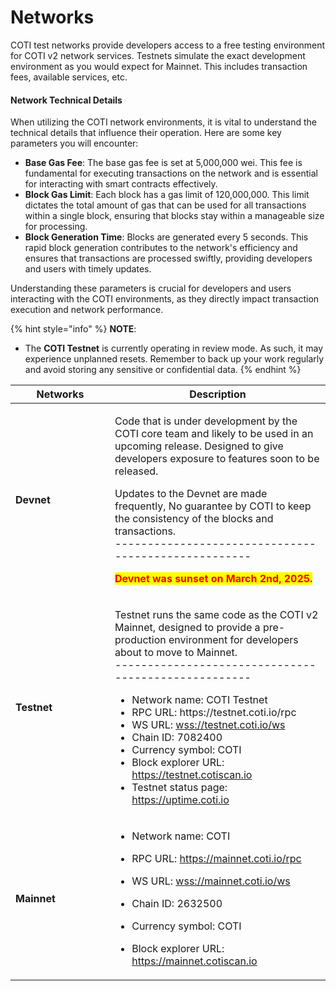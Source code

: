 # Networks

COTI test networks provide developers access to a free testing environment for COTI v2 network services. Testnets simulate the exact development environment as you would expect for Mainnet. This includes transaction fees, available services, etc.

#### Network Technical Details

When utilizing the COTI network environments, it is vital to understand the technical details that influence their operation. Here are some key parameters you will encounter:

* **Base Gas Fee**: The base gas fee is set at 5,000,000 wei. This fee is fundamental for executing transactions on the network and is essential for interacting with smart contracts effectively.
* **Block Gas Limit**: Each block has a gas limit of 120,000,000. This limit dictates the total amount of gas that can be used for all transactions within a single block, ensuring that blocks stay within a manageable size for processing.
* **Block Generation Time**: Blocks are generated every 5 seconds. This rapid block generation contributes to the network's efficiency and ensures that transactions are processed swiftly, providing developers and users with timely updates.

Understanding these parameters is crucial for developers and users interacting with the COTI environments, as they directly impact transaction execution and network performance.

{% hint style="info" %}
**NOTE**:&#x20;

* The **COTI Testnet** is currently operating in review mode. As such, it may experience unplanned resets. Remember to back up your work regularly and avoid storing any sensitive or confidential data.
{% endhint %}

<table><thead><tr><th width="143">Networks</th><th>Description</th></tr></thead><tbody><tr><td><strong>Devnet</strong></td><td><p>Code that is under development by the COTI core team and likely to be used in an upcoming release. Designed to give developers  exposure to features soon to be released. </p><p>Updates to the Devnet are made frequently, No guarantee by COTI to keep the consistency of the blocks and transactions.<br>----------------------------------------------------</p><p><mark style="color:red;"><strong>Devnet was sunset on March 2nd, 2025.</strong></mark></p></td></tr><tr><td><strong>Testnet</strong></td><td><p>Testnet runs the same code as the COTI v2 Mainnet, designed to provide a pre-production environment for developers about to move to Mainnet.<br>----------------------------------------------------</p><ul><li>Network name: COTI Testnet</li><li>RPC URL: https://testnet.coti.io/rpc</li><li>WS URL: <a href="wss://testnet.coti.io/ws">wss://testnet.coti.io/ws</a></li><li>Chain ID: 7082400</li><li>Currency symbol: COTI</li><li>Block explorer URL: <a href="https://testnet.cotiscan.io">https://testnet.cotiscan.io</a></li><li>Testnet status page: <a href="https://uptime.coti.io/">https://uptime.coti.io</a></li></ul></td></tr><tr><td><strong>Mainnet</strong></td><td><p></p><ul><li>Network name: COTI</li></ul><ul><li>RPC URL: <a href="https://mainnet.coti.io/rpc">https://mainnet.coti.io/rpc</a></li></ul><ul><li>WS URL: <a href="wss://mainnet.coti.io/ws">wss://mainnet.coti.io/ws</a></li></ul><ul><li>Chain ID: 2632500</li></ul><ul><li>Currency symbol: COTI</li></ul><ul><li>Block explorer URL: <a href="https://mainnet.cotiscan.io">https://mainnet.cotiscan.io</a></li></ul></td></tr></tbody></table>
